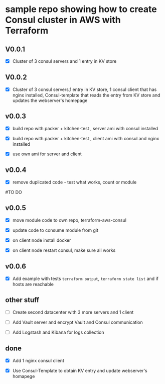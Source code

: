 # sample repo showing how to create Consul cluster in AWS with Terraform

## V0.0.1
- [x] Cluster of 3 consul servers and 1 entry in KV store

## V0.0.2
- [x] Cluster of 3 consul servers,1 entry in KV store, 1 consul client that has nginx installed, Consul-template that reads the entry from KV store and updates the webserver's homepage

## v0.0.3
- [x] build repo with packer + kitchen-test , server ami with consul installed

- [x] build repo with packer + kitchen-test , client ami with consul and nginx installed

- [x] use own ami for server and client

## v0.0.4
- [x] remove duplicated code - test what works, count or module

#TO DO

## v0.0.5
- [x] move module code to own repo, terraform-aws-consul

- [x] update code to consume module from git

- [x] on client node install docker

- [x] on client node restart consul, make sure all works

## v0.0.6
- [x] Add example with tests `terraform output`, `terraform state list` and if hosts are reachable

## other stuff
- [ ] Create second datacenter with 3 more servers and 1 client

- [ ] Add Vault server and encrypt Vault and Consul communication

- [ ] Add Logstash and Kibana for logs collection

## done
- [x] Add 1 nginx consul client

- [x] Use Consul-Template to obtain KV entry and update webserver's homapege

